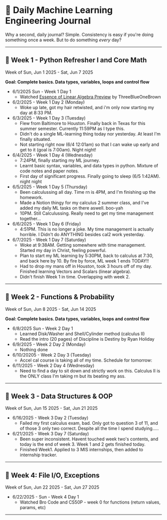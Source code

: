 # 📘 Daily Machine Learning Engineering Journal

Why a second, daily journal? Simple. Consistency is easy if you're doing something once a week. But to do something *every* day?

---
## 📅 Week 1 - Python Refresher I and Core Math
Week of Sun, Jun 1 2025 - Sat, Jun 7 2025

**Goal: Complete basics. Data types, variables, loops and control flow**
- 6/1/2025 Sun - Week 1 Day 1
    - Watched [Essence of Linear Algebra Preview](https://www.youtube.com/watch?v=kjBOesZCoqc) by ThreeBlueOneBrown
- 6/2/2025 - Week 1 Day 2 (Monday)
    - Woke up late, got my hair retwisted, and i'm only now starting my day at 8:33 PM. 
- 6/3/2025 - Week 1 Day 3 (Tuesday)
    - Flew from Baltimore to Houston. Finally back in Texas for this summer semester. Currently 11:59PM as I type this. 
    - Didn't do a single ML-learning thing today nor yesterday. At least I'm finally situated. 
    - Not starting right now (6/4 12:01am) so that I can wake up early and get to it (goal is 7:00am). Night night!
- 6/4/2025 - Week 1 Day 4 (Wednesday)
    - 7:24PM, finally starting my ML journey.
    - Learnt basic syntax, variables, and data types in python. Mixture of code notes and paper notes.
    - First day of significant progress. Finally going to sleep (6/5 1:42AM). night night
- 6/5/2025 - Week 1 Day 5 (Thursday)
    - Been calculussing all day. Time rn is 4PM, and I'm finishing up the homework.
    - Made a Notion thingy for my calculus 2 summer class, and I've added my daily ML tasks on there aswell. boo-yah
    - 10PM. Still Calculussing. Really need to get my time management together...
- 6/6/2025 - Week 1 Day 6 (Friday)
    - 4:51PM. This is no longer a joke. My time management is actually horrible. I Didn't do ANYTHING besides cal2 work yesterday.
- 6/7/2025 - Week 1 Day 7 (Saturday)
    - Woke at 9:38AM. Getting somewhere with time management. Started my day in Christ, feeling powerful.
    - Plan to start my ML learning by 5:30PM, back to calculus at 7:30, and back here by 10. By fire by force, ML week 1 ends TODAY!!
    - Had to drop my mans off in Houston, took 3 hours off of my day. Finished learning Vectors and Scalars (linear algebra).
    - Didn't finish Week 1 in time. Overlapping with week 2.
---

## 📅 Week 2 - Functions & Probability
Week of Sun, Jun 8 2025 - Sat, Jun 14 2025

**Goal: Complete basics. Data types, variables, loops and control flow**
- 6/8/2025 Sun - Week 2 Day 1
    - Learned Disk/Washer and Shell/Cylinder method (calculus II)
    - Read the intro (20 pages) of Discipline is Destiny by Ryan Holiday
- 6/9/2025 - Week 2 Day 2 (Monday)
    - Nothing done
- 6/10/20205 - Week 2 Day 3 (Tuesday)
    - Accel cal course is taking all of my time. Schedule for tomorrow:
- 6/11/2025 - Week 2 Day 4 (Wednesday)
    - Need to find a day to sit down and strictly work on this. Calculus II is the ONLY class I'm taking rn but its beating my ass.
---


## 📅 Week 3 - Data Structures & OOP
Week of Sun, Jun 15 2025 - Sat, Jun 21 2025

- 6/16/2025 - Week 3 Day 2 (Tuesday)
    - Failed my first calculus exam, bad. Only got to question 3 of 11, and of those 3 only two correct. Despite all the time I spend studying.....
- 6/21/2025 - Week 3 Day 7 (Saturday)
    - Been super inconsistent. Havent touched week two's contents, and today is the end of week 3. Week 1 and 2 gets finished today.
    - Finished Week1. Applied to 3 MIS internships, then added to internship tracker.

---

## 📅 Week 4: File I/O, Exceptions
Week of Sun, Jun 22 2025 - Sat, Jun 27 2025

- 6/22/2025 - Sun - Week 4 Day 1
    - Watched Bro Code and CS50P - week 0 for functions (return values, params, etc)

---